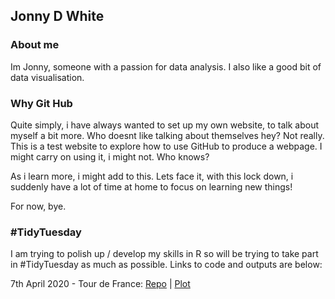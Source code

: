 ## Jonny D White

### About me

Im Jonny, someone with a passion for data analysis.  I also like a good bit of data visualisation.  


### Why Git Hub

Quite simply, i have always wanted to set up my own website, to talk about myself a bit more.  Who doesnt like talking about themselves hey? Not really.  This is a test website to explore how to use GitHub to produce a webpage.  I might carry on using it, i might not.  Who knows?

As i learn more, i might add to this.  Lets face it, with this lock down, i suddenly have a lot of time at home to focus on learning new things!

For now, bye.  

### #TidyTuesday

I am trying to polish up / develop my skills in R so will be trying to take part in #TidyTuesday as much as possible.  Links to code and outputs are below:

7th April 2020 -  Tour de France:  [Repo][1] | [Plot][2]

[1]: https://github.com/jonnywhitedatascience/TidyTuesday/tree/master/2020-04-07%20Tour%20De%20France
[2]: https://github.com/jonnywhitedatascience/TidyTuesday/blob/master/2020-04-07%20Tour%20De%20France/edition%20winner%20by%20nationality%20and%20year.png?raw=true
